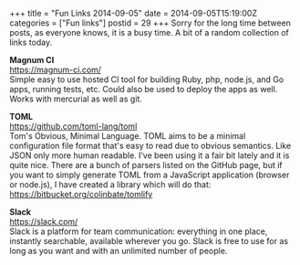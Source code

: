 +++
title = "Fun Links 2014-09-05"
date = 2014-09-05T15:19:00Z
categories = ["Fun links"]
postid = 29
+++
Sorry for the long time between posts, as everyone knows, it is a busy time. A bit of a random collection of links today.

**Magnum CI**  
https://magnum-ci.com/  
Simple easy to use hosted CI tool for building Ruby, php, node.js, and Go apps, running tests, etc. Could also be used to deploy the apps as well. Works with mercurial as well as git.

**TOML**  
https://github.com/toml-lang/toml  
Tom's Obvious, Minimal Language. TOML aims to be a minimal configuration file format that's easy to read due to obvious semantics. Like JSON only more human readable. I’ve been using it a fair bit lately and it is quite nice. There are a bunch of parsers listed on the GitHub page, but if you want to simply generate TOML from a JavaScript application (browser or node.js), I have created a library which will do that: https://bitbucket.org/colinbate/tomlify 

**Slack**  
https://slack.com/  
Slack is a platform for team communication: everything in one place, instantly searchable, available wherever you go. Slack is free to use for as long as you want and with an unlimited number of people.

















